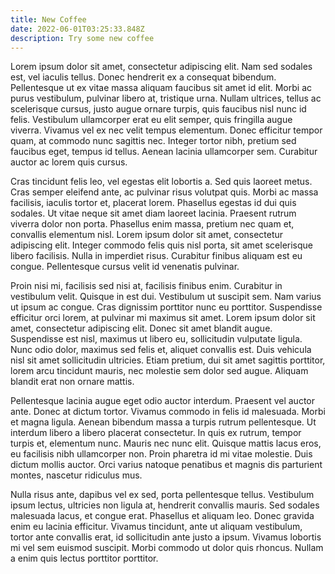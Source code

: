 ```yaml
---
title: New Coffee
date: 2022-06-01T03:25:33.848Z
description: Try some new coffee
---
```

Lorem ipsum dolor sit amet, consectetur adipiscing elit. Nam sed sodales est, vel iaculis tellus. Donec hendrerit ex a consequat bibendum. Pellentesque ut ex vitae massa aliquam faucibus sit amet id elit. Morbi ac purus vestibulum, pulvinar libero at, tristique urna. Nullam ultrices, tellus ac scelerisque cursus, justo augue ornare turpis, quis faucibus nisl nunc id felis. Vestibulum ullamcorper erat eu elit semper, quis fringilla augue viverra. Vivamus vel ex nec velit tempus elementum. Donec efficitur tempor quam, at commodo nunc sagittis nec. Integer tortor nibh, pretium sed faucibus eget, tempus id tellus. Aenean lacinia ullamcorper sem. Curabitur auctor ac lorem quis cursus.

Cras tincidunt felis leo, vel egestas elit lobortis a. Sed quis laoreet metus. Cras semper eleifend ante, ac pulvinar risus volutpat quis. Morbi ac massa facilisis, iaculis tortor et, placerat lorem. Phasellus egestas id dui quis sodales. Ut vitae neque sit amet diam laoreet lacinia. Praesent rutrum viverra dolor non porta. Phasellus enim massa, pretium nec quam et, convallis elementum nisl. Lorem ipsum dolor sit amet, consectetur adipiscing elit. Integer commodo felis quis nisl porta, sit amet scelerisque libero facilisis. Nulla in imperdiet risus. Curabitur finibus aliquam est eu congue. Pellentesque cursus velit id venenatis pulvinar.

Proin nisi mi, facilisis sed nisi at, facilisis finibus enim. Curabitur in vestibulum velit. Quisque in est dui. Vestibulum ut suscipit sem. Nam varius ut ipsum ac congue. Cras dignissim porttitor nunc eu porttitor. Suspendisse efficitur orci lorem, at pulvinar mi maximus sit amet. Lorem ipsum dolor sit amet, consectetur adipiscing elit. Donec sit amet blandit augue. Suspendisse est nisl, maximus ut libero eu, sollicitudin vulputate ligula. Nunc odio dolor, maximus sed felis et, aliquet convallis est. Duis vehicula nisl sit amet sollicitudin ultricies. Etiam pretium, dui sit amet sagittis porttitor, lorem arcu tincidunt mauris, nec molestie sem dolor sed augue. Aliquam blandit erat non ornare mattis.

Pellentesque lacinia augue eget odio auctor interdum. Praesent vel auctor ante. Donec at dictum tortor. Vivamus commodo in felis id malesuada. Morbi et magna ligula. Aenean bibendum massa a turpis rutrum pellentesque. Ut interdum libero a libero placerat consectetur. In quis ex rutrum, tempor turpis et, elementum nunc. Mauris nec nunc elit. Quisque mattis lacus eros, eu facilisis nibh ullamcorper non. Proin pharetra id mi vitae molestie. Duis dictum mollis auctor. Orci varius natoque penatibus et magnis dis parturient montes, nascetur ridiculus mus.

Nulla risus ante, dapibus vel ex sed, porta pellentesque tellus. Vestibulum ipsum lectus, ultricies non ligula at, hendrerit convallis mauris. Sed sodales malesuada lacus, et congue erat. Phasellus et aliquam leo. Donec gravida enim eu lacinia efficitur. Vivamus tincidunt, ante ut aliquam vestibulum, tortor ante convallis erat, id sollicitudin ante justo a ipsum. Vivamus lobortis mi vel sem euismod suscipit. Morbi commodo ut dolor quis rhoncus. Nullam a enim quis lectus porttitor porttitor.